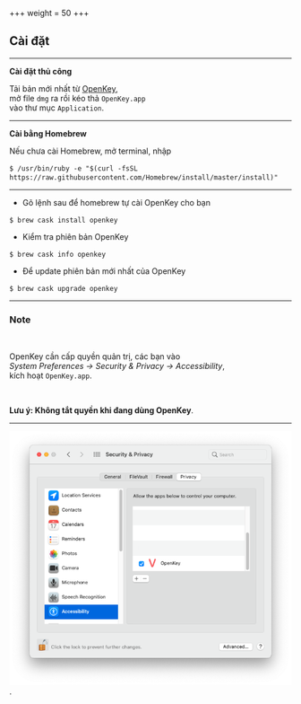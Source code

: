 +++
weight = 50
+++

## Cài đặt

---

**Cài đặt thủ công**

Tải bản mới nhất từ [OpenKey](https://github.com/tuyenvm/OpenKey/releases/latest),<br> 
mở file `dmg` ra rồi kéo thả `OpenKey.app`<br>
vào thư mục `Application`.

---

**Cài bằng Homebrew**

Nếu chưa cài Homebrew, mở terminal, nhập

```
$ /usr/bin/ruby -e "$(curl -fsSL https://raw.githubusercontent.com/Homebrew/install/master/install)"
```

---

- Gõ lệnh sau để homebrew tự cài OpenKey cho bạn

```
$ brew cask install openkey
```

- Kiểm tra phiên bản OpenKey

```
$ brew cask info openkey
```

- Để update phiên bản mới nhất của OpenKey

```
$ brew cask upgrade openkey
```
---

### Note
<br>

OpenKey cần cấp quyền quản trị, các bạn vào<br>
*System Preferences -> Security & Privacy -> Accessibility*,<br>
kích hoạt `OpenKey.app`.

<br>

**Lưu ý: Không tắt quyền khi đang dùng OpenKey**.

---

![Guide](https://github.com/doanhmaple/hdh-slide/raw/main/images/openkey-guide.png "Accessibility").